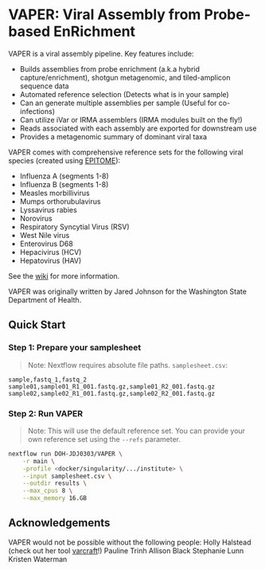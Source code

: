 # VAPER: Viral Assembly from Probe-based EnRichment
VAPER is a viral assembly pipeline. Key features include:
-  Builds assemblies from probe enrichment (a.k.a hybrid capture/enrichment), shotgun metagenomic, and tiled-amplicon sequence data
-  Automated reference selection (Detects what is in your sample)
-  Can an generate multiple assemblies per sample (Useful for co-infections)
-  Can utilize iVar or IRMA assemblers (IRMA modules built on the fly!)
-  Reads associated with each assembly are exported for downstream use
-  Provides a metagenomic summary of dominant viral taxa

VAPER comes with comprehensive reference sets for the following viral species (created using [EPITOME](https://github.com/DOH-JDJ0303/epitome)):
- Influenza A (segments 1-8)
- Influenza B (segments 1-8)
- Measles morbillivirus
- Mumps orthorubulavirus
- Lyssavirus rabies
- Norovirus
- Respiratory Syncytial Virus (RSV)
- West Nile virus
- Enterovirus D68
- Hepacivirus (HCV)
- Hepatovirus (HAV)
  
See the [wiki](https://github.com/DOH-JDJ0303/VAPER/wiki) for more information.

VAPER was originally written by Jared Johnson for the Washington State Department of Health.

## Quick Start
### Step 1: Prepare your samplesheet
> Note: Nextflow requires absolute file paths.
`samplesheet.csv`:

```csv
sample,fastq_1,fastq_2
sample01,sample01_R1_001.fastq.gz,sample01_R2_001.fastq.gz
sample02,sample02_R1_001.fastq.gz,sample02_R2_001.fastq.gz
```
### Step 2: Run VAPER
> Note: This will use the default reference set. You can provide your own reference set using the `--refs` parameter.
```bash
nextflow run DOH-JDJ0303/VAPER \
    -r main \
    -profile <docker/singularity/.../institute> \
    --input samplesheet.csv \
    --outdir results \
    --max_cpus 8 \
    --max_memory 16.GB
```
## Acknowledgements
VAPER would not be possible without the following people:
Holly Halstead (check out her tool [varcraft](https://github.com/DOH-HNH0303/varcraft)!)
Pauline Trinh
Allison Black
Stephanie Lunn
Kristen Waterman